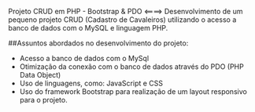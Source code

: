 ﻿Projeto CRUD em PHP - Bootstrap & PDO <====> Desenvolvimento de um pequeno projeto CRUD (Cadastro de Cavaleiros) utilizando o acesso a banco de dados com o MySQL e linguagem PHP.

##Assuntos abordados no desenvolvimento do projeto:

- Acesso a banco de dados com o MySql
- Otimização da conexão com o banco de dados através do PDO (PHP Data Object)
- Uso de linguagens, como: JavaScript e CSS
- Uso do framework Bootstrap para realização de um layout responsivo para o projeto.


